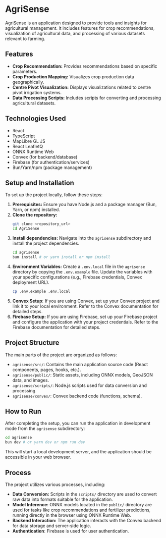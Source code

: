 # AgriSense

AgriSense is an application designed to provide tools and insights for agricultural management. It includes features for crop recommendations, visualization of agricultural data, and processing of various datasets relevant to farming.

## Features

*   **Crop Recommendation:** Provides recommendations based on specific parameters.
*   **Crop Production Mapping:** Visualizes crop production data geographically.
*   **Centre Pivot Visualization:** Displays visualizations related to centre pivot irrigation systems.
*   **Data Processing Scripts:** Includes scripts for converting and processing agricultural datasets.

## Technologies Used

*   React
*   TypeScript
*   MapLibre GL JS
*   React LeafletQ
*   ONNX Runtime Web
*   Convex (for backend/database)
*   Firebase (for authentication/services)
*   Bun/Yarn/npm (package management)

## Setup and Installation

To set up the project locally, follow these steps:

1.  **Prerequisites:** Ensure you have Node.js and a package manager (Bun, Yarn, or npm) installed.
2.  **Clone the repository:**
    ```bash
    git clone <repository_url>
    cd AgriSense
    ```
3.  **Install dependencies:** Navigate into the `agrisense` subdirectory and install the project dependencies.
    ```bash
    cd agrisense
    bun install # or yarn install or npm install
    ```
4.  **Environment Variables:** Create a `.env.local` file in the `agrisense` directory by copying the `.env.example` file. Update the variables with your specific configurations (e.g., Firebase credentials, Convex deployment URL).
    ```bash
    cp .env.example .env.local
    ```
5.  **Convex Setup:** If you are using Convex, set up your Convex project and link it to your local environment. Refer to the Convex documentation for detailed steps.
6.  **Firebase Setup:** If you are using Firebase, set up your Firebase project and configure the application with your project credentials. Refer to the Firebase documentation for detailed steps.

## Project Structure

The main parts of the project are organized as follows:

*   `agrisense/src/`: Contains the main application source code (React components, pages, hooks, etc.).
*   `agrisense/public/`: Static assets, including ONNX models, GeoJSON data, and images.
*   `agrisense/scripts/`: Node.js scripts used for data conversion and processing.
*   `agrisense/convex/`: Convex backend code (functions, schema).

## How to Run

After completing the setup, you can run the application in development mode from the `agrisense` subdirectory:

```bash
cd agrisense
bun dev # or yarn dev or npm run dev
```

This will start a local development server, and the application should be accessible in your web browser.

## Process

The project utilizes various processes, including:

*   **Data Conversion:** Scripts in the `scripts/` directory are used to convert raw data into formats suitable for the application.
*   **Model Inference:** ONNX models located in the `public/` directory are used for tasks like crop recommendations and fertilizer predictions, running directly in the browser using ONNX Runtime Web.
*   **Backend Interaction:** The application interacts with the Convex backend for data storage and server-side logic.
*   **Authentication:** Firebase is used for user authentication.